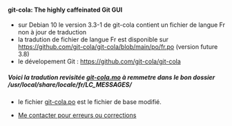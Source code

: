 
#### git-cola: The highly caffeinated Git GUI

 * sur Debian 10 le version 3.3-1 de git-cola contient un fichier de langue Fr non à jour de traduction
 * la tradution de fichier de langue Fr est disponible sur https://github.com/git-cola/git-cola/blob/main/po/fr.po (version future 3.8)
 * le dévelopement Git : https://github.com/git-cola/git-cola

##### Voici la tradution revisitée [git-cola.mo](https://github.com/Bozosoft/demogit/blob/master/prg/lang/git-cola.mo " package-update-indicatorfichier de langue : git-cola.mo - Cliquez sur le bouton Download pour le télécharger") à remmetre dans le bon dossier /usr/local/share/locale/fr/LC_MESSAGES/

  * le fichier [git-cola.po](https://github.com/Bozosoft/demogit/blob/master/prg/lang/git-cola.po "fichier de langue : git-cola.po - base de traduction") est le fichier de base modifié.
  
 * [Me contacter pour erreurs ou corrections](http://jc.etiemble.free.fr/ "Site Web perso")
 

